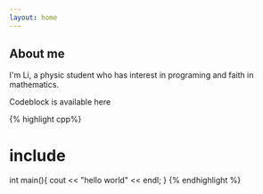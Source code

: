 ```yaml
---
layout: home
---
```


## About me

I'm Li, a physic student who has interest in programing and faith in mathematics.

Codeblock is available here

{% highlight cpp%}

# include <iostream> 
int main(){
	cout << "hello world" << endl;
}
{% endhighlight %}
